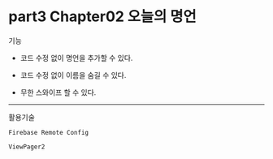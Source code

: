 # part3 Chapter02 오늘의 명언

기능

- 코드 수정 없이 명언을 추가할 수 있다.

- 코드 수정 없이 이름을 숨길 수 있다.

- 무한 스와이프 할 수 있다.

---

활용기술

`Firebase Remote Config`

`ViewPager2`
